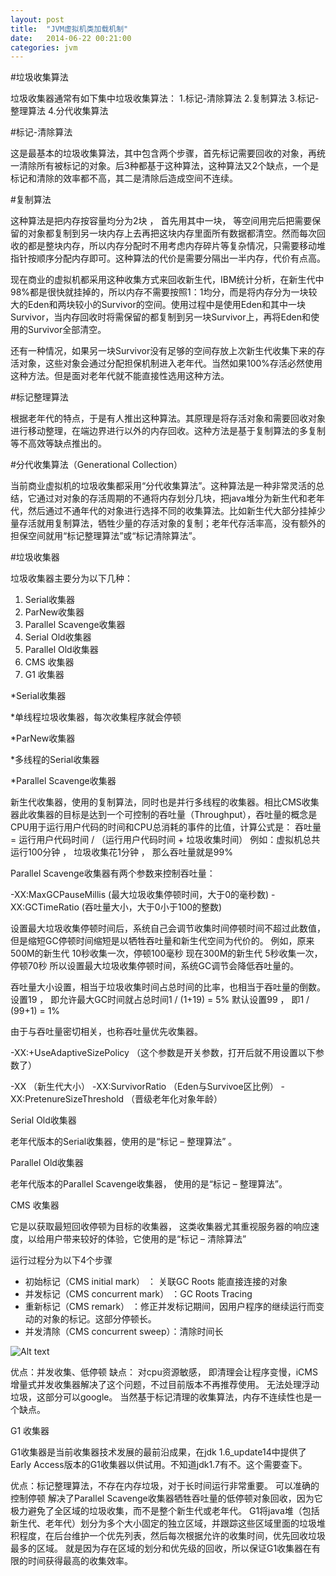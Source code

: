 ```yaml
---
layout: post
title:  "JVM虚拟机类加载机制"
date:   2014-06-22 00:21:00
categories: jvm
---
```

#垃圾收集算法

垃圾收集器通常有如下集中垃圾收集算法：
1.标记-清除算法
2.复制算法
3.标记-整理算法
4.分代收集算法

#标记-清除算法

这是最基本的垃圾收集算法，其中包含两个步骤，首先标记需要回收的对象，再统一清除所有被标记的对象。后3种都基于这种算法，这种算法又2个缺点，一个是标记和清除的效率都不高，其二是清除后造成空间不连续。

#复制算法

这种算法是把内存按容量均分为2块 ， 首先用其中一块， 等空间用完后把需要保留的对象都复制到另一块内存上去再把这块内存里面所有数据都清空。然而每次回收的都是整块内存，所以内存分配时不用考虑内存碎片等复杂情况，只需要移动堆指针按顺序分配内存即可。这种算法的代价是需要分隔出一半内存，代价有点高。

现在商业的虚拟机都采用这种收集方式来回收新生代，IBM统计分析，在新生代中98%都是很快就挂掉的，所以内存不需要按照1：1均分，而是将内存分为一块较大的Eden和两块较小的Survivor的空间。使用过程中是使用Eden和其中一块Survivor，当内存回收时将需保留的都复制到另一块Survivor上，再将Eden和使用的Survivor全部清空。

还有一种情况，如果另一块Survivor没有足够的空间存放上次新生代收集下来的存活对象，这些对象会通过分配担保机制进入老年代。当然如果100%存活必然使用这种方法。但是面对老年代就不能直接性选用这种方法。

#标记整理算法

根据老年代的特点，于是有人推出这种算法。其原理是将存活对象和需要回收对象进行移动整理，在端边界进行以外的内存回收。这种方法是基于复制算法的多复制等不高效等缺点推出的。

#分代收集算法（Generational Collection）

当前商业虚拟机的垃圾收集都采用“分代收集算法”。这种算法是一种非常灵活的总结，它通过对对象的存活周期的不通将内存划分几块，把java堆分为新生代和老年代，然后通过不通年代的对象进行选择不同的收集算法。比如新生代大部分挂掉少量存活就用复制算法，牺牲少量的存活对象的复制；老年代存活率高，没有额外的担保空间就用“标记整理算法”或“标记清除算法”。

#垃圾收集器

垃圾收集器主要分为以下几种：

1. Serial收集器
2. ParNew收集器
3. Parallel Scavenge收集器
4. Serial Old收集器
5. Parallel Old收集器
6. CMS 收集器
7. G1 收集器

*Serial收集器

*单线程垃圾收集器，每次收集程序就会停顿

*ParNew收集器

*多线程的Serial收集器

*Parallel Scavenge收集器

新生代收集器，使用的复制算法，同时也是并行多线程的收集器。相比CMS收集器此收集器的目标是达到一个可控制的吞吐量（Throughput），吞吐量的概念是CPU用于运行用户代码的时间和CPU总消耗的事件的比值，计算公式是：
吞吐量 = 运行用户代码时间 / （运行用户代码时间 + 垃圾收集时间）
例如：虚拟机总共运行100分钟 ， 垃圾收集花1分钟 ， 那么吞吐量就是99%

Parallel Scavenge收集器有两个参数来控制吞吐量：

-XX:MaxGCPauseMillis (最大垃圾收集停顿时间，大于0的毫秒数)
-XX:GCTimeRatio (吞吐量大小，大于0小于100的整数)

设置最大垃圾收集停顿时间后，系统自己会调节收集时间停顿时间不超过此数值，但是缩短GC停顿时间缩短是以牺牲吞吐量和新生代空间为代价的。
例如，原来500M的新生代 10秒收集一次，停顿100毫秒
现在300M的新生代 5秒收集一次， 停顿70秒
所以设置最大垃圾收集停顿时间，系统GC调节会降低吞吐量的。

吞吐量大小设置，相当于垃圾收集时间占总时间的比率，也相当于吞吐量的倒数。
设置19 ， 即允许最大GC时间就占总时间1 / (1+19) = 5%
默认设置99 ， 即1 / (99+1) = 1%

由于与吞吐量密切相关，也称吞吐量优先收集器。


-XX:+UseAdaptiveSizePolicy （这个参数是开关参数，打开后就不用设置以下参数了）

-XX （新生代大小）
-XX:SurvivorRatio （Eden与Survivoe区比例）
-XX:PretenureSizeThreshold （晋级老年化对象年龄）


Serial Old收集器

老年代版本的Serial收集器，使用的是“标记 – 整理算法” 。

Parallel Old收集器

老年代版本的Parallel Scavenge收集器， 使用的是“标记 – 整理算法”。

CMS 收集器

它是以获取最短回收停顿为目标的收集器， 这类收集器尤其重视服务器的响应速度，以给用户带来较好的体验，它使用的是“标记 – 清除算法”

运行过程分为以下4个步骤
*  初始标记（CMS initial mark） ： 关联GC Roots 能直接连接的对象
*  并发标记（CMS concurrent mark） ：GC Roots Tracing
*  重新标记（CMS remark） ：修正并发标记期间，因用户程序的继续运行而变动的对象的标记。这部分停顿长。
*  并发清除（CMS concurrent sweep）：清除时间长

![Alt text](http://7u2srn.com1.z0.glb.clouddn.com/@/images/post/jvm02_01.png)

优点：并发收集、低停顿
缺点：
对cpu资源敏感， 即清理会让程序变慢，iCMS增量式并发收集器解决了这个问题，不过目前版本不再推荐使用。
无法处理浮动垃圾，这部分可以google。
当然基于标记清理的收集算法，内存不连续性也是一个缺点。

G1 收集器

G1收集器是当前收集器技术发展的最前沿成果，在jdk 1.6_update14中提供了Early Access版本的G1收集器以供试用。不知道jdk1.7有不。这个需要查下。

优点：标记整理算法，不存在内存垃圾，对于长时间运行非常重要。
可以准确的控制停顿
解决了Parallel Scavenge收集器牺牲吞吐量的低停顿对象回收，因为它极力避免了全区域的垃圾收集，而不是整个新生代或老年代。
G1将java堆（包括新生代、老年代）划分为多个大小固定的独立区域，并跟踪这些区域里面的垃圾堆积程度，在后台维护一个优先列表，然后每次根据允许的收集时间，优先回收垃圾最多的区域。
就是因为存在区域的划分和优先级的回收，所以保证G1收集器在有限的时间获得最高的收集效率。
